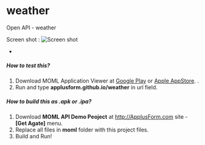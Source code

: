 # weather
Open API - weather

Screen shot :
![Screen shot](http://applusform.github.io/weather/screenshot.png)

-
##### How to test this?
1. Download MOML Application Viewer at [Google Play](https://play.google.com/store/apps/details?id=org.mospi.momlappviewer) or [Apple AppStore](http://itunes.apple.com/app/id893554325). .
2. Run and type **applusform.github.io/weather** in url field.

##### How to build this as .apk or .ipa?
1. Download **MOML API Demo Peoject** at <a href="http://ApplusForm.com" target="_blank">http:<span></span>//ApplusForm.com</a> site - **[Get Agate]** menu.
2. Replace all files in **moml** folder with this project files.
3. Build and Run!
